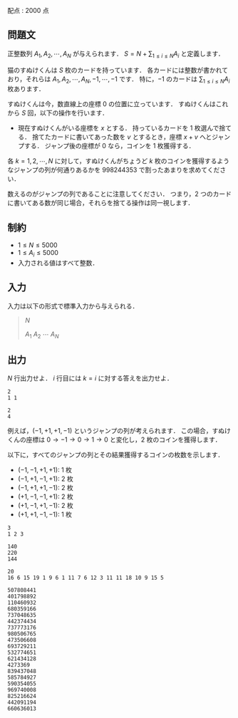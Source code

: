 配点 : $2000$ 点

## 問題文

正整数列 $A_1,A_2,\cdots,A_N$ が与えられます．
$S=N+\sum_{1 \leq i \leq N}A_i$ と定義します．

猫のすぬけくんは $S$ 枚のカードを持っています．
各カードには整数が書かれており，それらは $A_1,A_2,\cdots,A_N,-1,\cdots,-1$ です．
特に，$-1$ のカードは $\sum_{1 \leq i \leq N}A_i$ 枚あります．

すぬけくんは今，数直線上の座標 $0$ の位置に立っています．
すぬけくんはこれから $S$ 回，以下の操作を行います．

- 現在すぬけくんがいる座標を $x$ とする．
持っているカードを $1$ 枚選んで捨てる．
捨てたカードに書いてあった数を $v$ とするとき，座標 $x+v$ へとジャンプする．
ジャンプ後の座標が $0$ なら，コインを $1$ 枚獲得する．

各 $k=1,2,\cdots,N$ に対して，すぬけくんがちょうど $k$ 枚のコインを獲得するようなジャンプの列が何通りあるかを $998244353$ で割ったあまりを求めてください．

数えるのがジャンプの列であることに注意してください．
つまり，$2$ つのカードに書いてある数が同じ場合，それらを捨てる操作は同一視します．

## 制約

- $1 \leq N \leq 5000$
- $1 \leq A_i \leq 5000$
- 入力される値はすべて整数．

## 入力

入力は以下の形式で標準入力から与えられる．

> $N$
> 
> $A_1$ $A_2$ $\cdots$ $A_N$

## 出力

$N$ 行出力せよ．
$i$ 行目には $k=i$ に対する答えを出力せよ．

```input1
2
1 1
```

```output1
2
4
```

例えば，$(-1,+1,+1,-1)$ というジャンプの列が考えられます．
この場合，すぬけくんの座標は $0 \to -1 \to 0 \to 1 \to 0$ と変化し，$2$ 枚のコインを獲得します．

以下に，すべてのジャンプの列とその結果獲得するコインの枚数を示します．

- $(-1,-1,+1,+1)$: $1$ 枚
- $(-1,+1,-1,+1)$: $2$ 枚
- $(-1,+1,+1,-1)$: $2$ 枚
- $(+1,-1,-1,+1)$: $2$ 枚
- $(+1,-1,+1,-1)$: $2$ 枚
- $(+1,+1,-1,-1)$: $1$ 枚

```input2
3
1 2 3
```

```output2
140
220
144
```

```input3
20
16 6 15 19 1 9 6 1 11 7 6 12 3 11 11 18 10 9 15 5
```

```output3
507808441
401798892
110460932
680359166
737048635
442374434
737773176
980506765
473506608
693729211
532774651
621434128
4273369
839437048
585784927
590354055
969740008
825216624
442091194
660636013
```